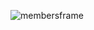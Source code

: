 ![membersframe](https://github.com/mbNoMixup/How-Did-Dinosaurs-Extinct/assets/88970246/f843e382-fd45-4766-9da1-6b231a301462)

